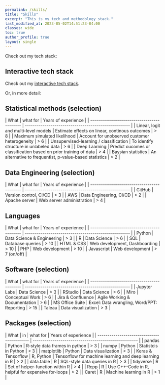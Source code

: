 ```yaml
---
permalink: /skills/
title: "Skills"
excerpt: "This is my tech and methodology stack."
last_modified_at: 2023-05-02T14:51:23-04:00
classes: wide
toc: true
author_profile: true
layout: single
---
```


Check out my tech stack:

## Interactive tech stack

Check out my <a href="/techstack/" alt="skills">interactive tech stack</a>.


Or, in more detail:

## Statistical methods (selection)

| What | what for | Years of experience |
| ------------------------------------------- | ----------------------------------------------------- |
| Linear, logit and multi-level models | Estimate effects on linear, continous outcomes | > 8 |
| Maximum simulated likelihood | Account for unobserved customer heterogeneity | > 6 |
| Unsupervised-learning / classification | To identify structure in unlabeled data | > 6 |
| Deep Laarning | Predict oucomes or classification based on prior training of data | > 4 |
| Baysian statistics | An alternative to frequentist, p-value-based statistics | > 2 |

## Data Engineering (selection)

| What | what for | Years of experience |
| ------------------------------------------- | ----------------------------------------------------- |
| GitHub | Version control, CI/CD | > 3 |
| AWS | Data Engineering, CI/CD | > 2 |
| Apache server | Web server administration | > 4 |

## Languages

| What | what for | Years of experience |
| ------------------------------------------- | ----------------------------------------------------- |
| Python | Data Science & Engineering | > 3 |
| R | Data Science | > 6 |
| SQL | Database queries | > 10 |
| HTML & CSS | Web development, Dashboarding | > 10 |
| PHP | Web development | > 10 |
| Javascript | Web development | > 7 (on/off) |

## Software (selection)

| What | what for | Years of experience |
| ------------------------------------------- | ----------------------------------------------------- |
| Jupyter Labs | Data Science | > 3 |
| RStudio | Data Science | > 6 |
| Miro | Conceptual Work | > 6 |
| Jira & Confluence | Agile Working & Documentation | > 6 |
| MS Office Suite | Excel: Data wrangling, Word/PPT: Reporting | > 15 |
| Taleau | Data visualization | > 3 |

## Packages (selection)

| What | in | what for | Years of experience |
| ------------------------------------------- | ----------------------------------------------------- |
| pandas | Python | R-style data frames in python | > 3 |
| numpy | Python | Statistcis in Python | > 3 |
| matplotlib | Python | Data visualization | > 3 |
| Keras & Tensorflow | R, Python | Tensorflow for machine learning and deep learning in R | > 2 |
| data.table | R | SQL-style data queries in R | > 3 |
| tidyverse | R | Set of helper-function within R | > 4 |
| Rcpp | R | Use C++-Code in R, helpful for expensive for-loops | > 2 |
| Caret | R | Machine learning in R | > 1 |


